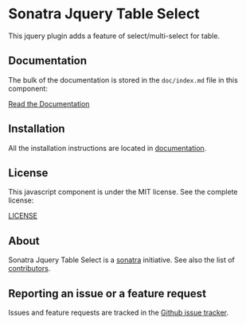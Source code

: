 Sonatra Jquery Table Select
===========================

This jquery plugin adds a feature of select/multi-select for table.

Documentation
-------------

The bulk of the documentation is stored in the `doc/index.md`
file in this component:

[Read the Documentation](doc/index.md)

Installation
------------

All the installation instructions are located in [documentation](doc/index.md).

License
-------

This javascript component is under the MIT license. See the complete license:

[LICENSE](LICENSE)

About
-----

Sonatra Jquery Table Select is a [sonatra](https://github.com/sonatra) initiative.
See also the list of [contributors](https://github.com/sonatra/sonatra-jquery-table-select/graphs/contributors).

Reporting an issue or a feature request
---------------------------------------

Issues and feature requests are tracked in the [Github issue tracker](https://github.com/sonatra/sonatra-jquery-table-select/issues).
